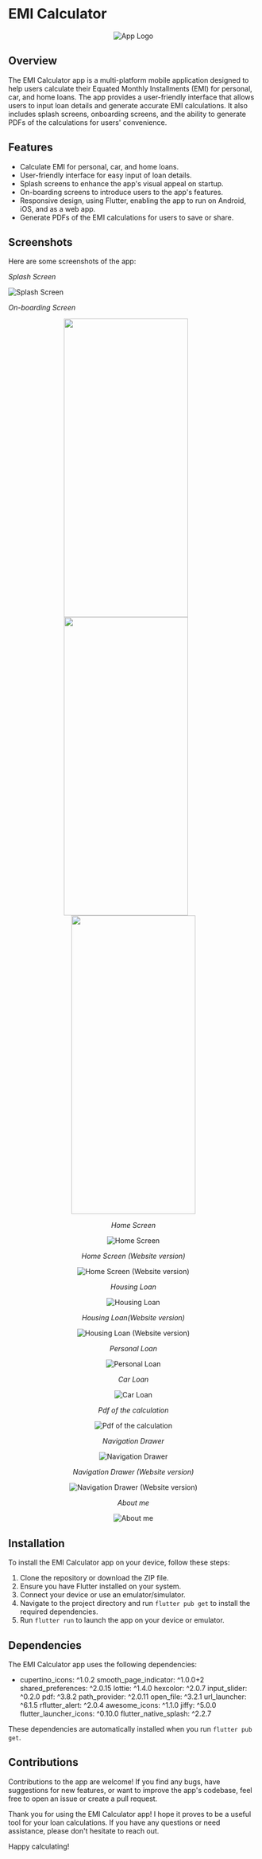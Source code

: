 # EMI Calculator

<div align="center">
    
![App Logo](/Images/logo.png)

</div>

## Overview

The EMI Calculator app is a multi-platform mobile application designed to help users calculate their Equated Monthly Installments (EMI) for personal, car, and home loans. The app provides a user-friendly interface that allows users to input loan details and generate accurate EMI calculations. It also includes splash screens, onboarding screens, and the ability to generate PDFs of the calculations for users' convenience.

## Features

- Calculate EMI for personal, car, and home loans.
- User-friendly interface for easy input of loan details.
- Splash screens to enhance the app's visual appeal on startup.
- On-boarding screens to introduce users to the app's features.
- Responsive design, using Flutter, enabling the app to run on Android, iOS, and as a web app.
- Generate PDFs of the EMI calculations for users to save or share.

## Screenshots

Here are some screenshots of the app:

*Splash Screen*

![Splash Screen](/Images/splash.jpg)

*On-boarding Screen*

<div align="center">
    <img src="/Images/ob 1.jpg" style="margin-right: 30px;" height = "600" width="250"/>
    <img src="/Images/ob 2.jpg" style="margin-right: 30px;" height = "600" width="250"/>
    <img src="/Images/ob 3.jpg" height = "600"width="250"/>

*Home Screen*

![Home Screen](/Images/homescreen.jpg)

*Home Screen (Website version)*

![Home Screen (Website version)](/Images/home.jpg)

*Housing Loan*

![Housing Loan](/Images/housing.jpg)

*Housing Loan(Website version)*

![Housing Loan (Website version)](/Images/hous.jpg)

*Personal Loan*

![Personal Loan](/Images/personal.jpg)

*Car Loan*

![Car Loan](/Images/car.jpg)

*Pdf of the calculation*

![Pdf of the calculation](/Images/pdf.jpg)

*Navigation Drawer*

![Navigation Drawer](/Images/naviagtion.jpg)

*Navigation Drawer (Website version)*

![Navigation Drawer (Website version)](/Images/navweb.jpg)

*About me*

![About me](/Images/abtme.jpg)

</div>

## Installation

To install the EMI Calculator app on your device, follow these steps:

1. Clone the repository or download the ZIP file.
2. Ensure you have Flutter installed on your system.
3. Connect your device or use an emulator/simulator.
4. Navigate to the project directory and run `flutter pub get` to install the required dependencies.
5. Run `flutter run` to launch the app on your device or emulator.

## Dependencies

The EMI Calculator app uses the following dependencies:

- cupertino_icons: ^1.0.2
  smooth_page_indicator: ^1.0.0+2
  shared_preferences: ^2.0.15
  lottie: ^1.4.0
  hexcolor: ^2.0.7
  input_slider: ^0.2.0
  pdf: ^3.8.2
  path_provider: ^2.0.11
  open_file: ^3.2.1
  url_launcher: ^6.1.5
  rflutter_alert: ^2.0.4
  awesome_icons: ^1.1.0
  jiffy: ^5.0.0
  flutter_launcher_icons: ^0.10.0
  flutter_native_splash: ^2.2.7

These dependencies are automatically installed when you run `flutter pub get`.

## Contributions

Contributions to the app are welcome! If you find any bugs, have suggestions for new features, or want to improve the app's codebase, feel free to open an issue or create a pull request.

Thank you for using the EMI Calculator app! I hope it proves to be a useful tool for your loan calculations. If you have any questions or need assistance, please don't hesitate to reach out.

Happy calculating!

